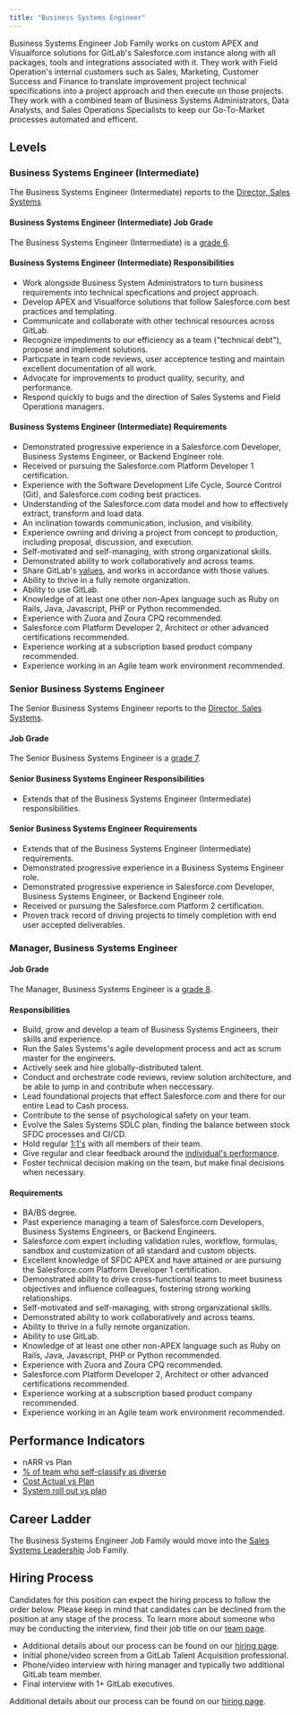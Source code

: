 ```yaml
---
title: "Business Systems Engineer"
---
```


Business Systems Engineer Job Family works on custom APEX and Visualforce solutions for GitLab's Salesforce.com instance along with all packages, tools and integrations associated with it.
They work with Field Operation's internal customers such as Sales, Marketing, Customer Success and Finance to translate improvement project technical specifications into a project approach and then execute on those projects.
They work with a combined team of Business Systems Administrators, Data Analysts, and Sales Operations Specialists to keep our Go-To-Market processes automated and efficent.

## Levels

### Business Systems Engineer (Intermediate)

The Business Systems Engineer (Intermediate) reports to the [Director, Sales Systems](/job-families/sales/senior-manager-sales-systems/#director-sales-systems)

#### Business Systems Engineer (Intermediate) Job Grade

The Business Systems Engineer (Intermediate) is a [grade 6](/handbook/total-rewards/compensation/compensation-calculator/#gitlab-job-grades).

#### Business Systems Engineer (Intermediate) Responsibilities

- Work alongside Business System Administrators to turn business requirements into technical specfications and project approach.
- Develop APEX and Visualforce solutions that follow Salesforce.com best practices and templating.
- Communicate and collaborate with other technical resources across GitLab.
- Recognize impediments to our efficiency as a team ("technical debt"), propose and implement solutions.
- Particpate in team code reviews, user acceptence testing and maintain excellent documentation of all work.
- Advocate for improvements to product quality, security, and performance.
- Respond quickly to bugs and the direction of Sales Systems and Field Operations managers.

#### Business Systems Engineer (Intermediate) Requirements

- Demonstrated progressive experience in a Salesforce.com Developer, Business Systems Engineer, or Backend Engineer role.
- Received or pursuing the Salesforce.com Platform Developer 1 certification.
- Experience with the Software Development Life Cycle, Source Control (Git), and Salesforce.com coding best practices.
- Understanding of the Salesforce.com data model and how to effectively extract, transform and load data.
- An inclination towards communication, inclusion, and visibility.
- Experience owning and driving a project from concept to production, including proposal, discussion, and execution.
- Self-motivated and self-managing, with strong organizational skills.
- Demonstrated ability to work collaboratively and across teams.
- Share GitLab's [values](/handbook/values/), and works in accordance with those values.
- Ability to thrive in a fully remote organization.
- Ability to use GitLab.
- Knowledge of at least one other non-Apex language such as Ruby on Rails, Java, Javascript, PHP or Python recommended.
- Experience with Zuora and Zoura CPQ recommended.
- Salesforce.com Platform Developer 2, Architect or other advanced certifications recommended.
- Experience working at a subscription based product company recommended.
- Experience working in an Agile team work environment recommended.

### Senior Business Systems Engineer

The Senior Business Systems Engineer reports to the [Director, Sales Systems](/job-families/sales/senior-manager-sales-systems/#director-sales-systems).

#### Job Grade

The Senior Business Systems Engineer is a [grade 7](/handbook/total-rewards/compensation/compensation-calculator/#gitlab-job-grades).

#### Senior Business Systems Engineer Responsibilities

- Extends that of the Business Systems Engineer (Intermediate) responsibilities.

#### Senior Business Systems Engineer Requirements

- Extends that of the Business Systems Engineer (Intermediate) requirements.
- Demonstrated progressive experience in a Business Systems Engineer role.
- Demonstrated progressive experience in Salesforce.com Developer, Business Systems Engineer, or Backend Engineer role.
- Received or pursuing the Salesforce.com Platform 2 certification.
- Proven track record of driving projects to timely completion with end user accepted deliverables.

### Manager, Business Systems Engineer

#### Job Grade

The Manager, Business Systems Engineer is a [grade 8](/handbook/total-rewards/compensation/compensation-calculator/#gitlab-job-grades).

#### Responsibilities

- Build, grow and develop a team of Business Systems Engineers, their skills and experience.
- Run the Sales Systems's agile development process and act as scrum master for the engineers.
- Actively seek and hire globally-distributed talent.
- Conduct and orchestrate code reviews, review solution architecture, and be able to jump in and contribute when neccessary.
- Lead foundational projects that effect Salesforce.com and there for our entire Lead to Cash process.
- Contribute to the sense of psychological safety on your team.
- Evolve the Sales Systems SDLC plan, finding the balance between stock SFDC processes and CI/CD.
- Hold regular [1:1's](/handbook/leadership/1-1/) with all members of their team.
- Give regular and clear feedback around the [individual's performance](/handbook/leadership/1-1/suggested-agenda-format/).
- Foster technical decision making on the team, but make final decisions when necessary.

#### Requirements

- BA/BS degree.
- Past experience managing a team of Salesforce.com Developers, Business Systems Engineers, or Backend Engineers.
- Salesforce.com expert including validation rules, workflow, formulas, sandbox and customization of all standard and custom objects.
- Excellent knowledge of SFDC APEX and have attained or are pursuing the Salesforce.com Platform Developer 1 certification.
- Demonstrated ability to drive cross-functional teams to meet business objectives and influence colleagues, fostering strong working relationships.
- Self-motivated and self-managing, with strong organizational skills.
- Demonstrated ability to work collaboratively and across teams.
- Ability to thrive in a fully remote organization.
- Ability to use GitLab.
- Knowledge of at least one other non-APEX language such as Ruby on Rails, Java, Javascript, PHP or Python recommended.
- Experience with Zuora and Zoura CPQ recommended.
- Salesforce.com Platform Developer 2, Architect or other advanced certifications recommended.
- Experience working at a subscription based product company recommended.
- Experience working in an Agile team work environment recommended.

## Performance Indicators

- nARR vs Plan
- [% of team who self-classify as diverse](/handbook/business-technology/metrics/#percent--of-team-who-self-classify-as-diverse)
- [Cost Actual vs Plan](/handbook/business-technology/metrics/#cost-actual-vs-plan)
- [System roll out vs plan](/handbook/business-technology/metrics/#system-roll-out-vs-plan)

## Career Ladder

The Business Systems Engineer Job Family would move into the [Sales Systems Leadership](/job-families/sales/senior-manager-sales-systems/) Job Family.

## Hiring Process

Candidates for this position can expect the hiring process to follow the order below. Please keep in mind that candidates can be declined from the position at any stage of the process. To learn more about someone who may be conducting the interview, find their job title on our [team page](/handbook/company/team/).

- Additional details about our process can be found on our [hiring page](/handbook/hiring/).
- Initial phone/video screen from a GitLab Talent Acquisition professional.
- Phone/video interview with hiring manager and typically two additional GitLab team member.
- Final interview with 1+ GitLab executives.

Additional details about our process can be found on our [hiring page](/handbook/hiring/).
